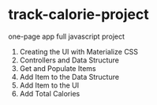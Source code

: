 # track-calorie-project
one-page app full javascript project

1. Creating the UI with Materialize CSS
2. Controllers and Data Structure
3. Get and Populate Items
4. Add Item to the Data Structure
5. Add Item to the UI
6. Add Total Calories
